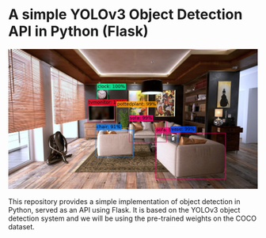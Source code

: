 # A simple YOLOv3 Object Detection API in Python (Flask)
<img src="sample_output/20200521_233133_570.jpg" />

This repository provides a simple implementation of object detection in Python, served as an API using Flask. It is based on the YOLOv3 object detection system and we will be using the pre-trained weights on the COCO dataset. 

